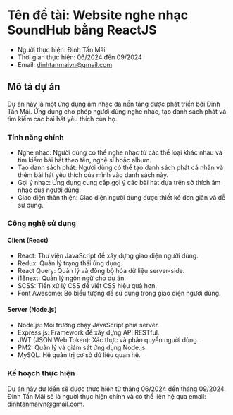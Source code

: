 # Tên đề tài: Website nghe nhạc SoundHub bằng ReactJS

* Người thực hiện: Đinh Tấn Mãi       
* Thời gian thực hiện: 06/2024 đến 09/2024
* Email: dinhtanmaivn@gmail.com

## Mô tả dự án

Dự án này là một ứng dụng âm nhạc đa nền tảng được phát triển bởi Đinh Tấn Mãi. Ứng dụng cho phép người dùng nghe nhạc, tạo danh sách phát và tìm kiếm các bài hát yêu thích của họ. 

### Tính năng chính

- Nghe nhạc: Người dùng có thể nghe nhạc từ các thể loại khác nhau và tìm kiếm bài hát theo tên, nghệ sĩ hoặc album.
- Tạo danh sách phát: Người dùng có thể tạo danh sách phát cá nhân và thêm bài hát yêu thích của mình vào danh sách này.
- Gợi ý nhạc: Ứng dụng cung cấp gợi ý các bài hát dựa trên sở thích âm nhạc của người dùng.
- Giao diện thân thiện: Giao diện người dùng được thiết kế đơn giản và dễ sử dụng.

### Công nghệ sử dụng

#### Client (React)
- React: Thư viện JavaScript để xây dựng giao diện người dùng.
- Redux: Quản lý trạng thái ứng dụng.
- React Query: Quản lý và đồng bộ hóa dữ liệu server-side.
- i18next: Quản lý ngôn ngữ cho dự án.
- SCSS: Tiền xử lý CSS để viết CSS hiệu quả hơn.
- Font Awesome: Bộ biểu tượng để sử dụng trong giao diện người dùng.

#### Server (Node.js)
- Node.js: Môi trường chạy JavaScript phía server.
- Express.js: Framework để xây dựng API RESTful.
- JWT (JSON Web Token): Xác thực và phân quyền người dùng.
- PM2: Quản lý và giám sát ứng dụng Node.js.
- MySQL: Hệ quản trị cơ sở dữ liệu quan hệ.

### Kế hoạch thực hiện

Dự án này dự kiến sẽ được thực hiện từ tháng 06/2024 đến tháng 09/2024. Đinh Tấn Mãi sẽ là người thực hiện chính và có thể liên hệ qua email: dinhtanmaivn@gmail.com.























